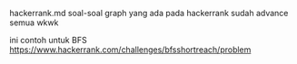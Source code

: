 hackerrank.md
soal-soal graph yang ada pada hackerrank sudah advance semua wkwk

ini contoh untuk BFS
https://www.hackerrank.com/challenges/bfsshortreach/problem